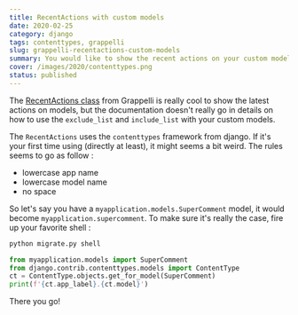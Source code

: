 ```yaml
---
title: RecentActions with custom models
date: 2020-02-25
category: django
tags: contenttypes, grappelli
slug: grappelli-recentactions-custom-models
summary: You would like to show the recent actions on your custom models, but the docs is not very clear how. Let's see how!
cover: /images/2020/contenttypes.png
status: published
---
```


The [RecentActions class](https://django-grappelli.readthedocs.io/en/latest/dashboard_api.html#the-recentactions-class) from Grappelli is really cool to show the latest actions on models, but the documentation doesn't really go in details on how to use the `exclude_list` and `include_list` with your custom models.

The `RecentActions` uses the `contenttypes` framework from django. If it's your first time using (directly at least), it might seems a bit weird. 
The rules seems to go as follow :
- lowercase app name
- lowercase model name
- no space

So let's say you have a `myapplication.models.SuperComment` model, it would become `myapplication.supercomment`. To make sure it's really the case, fire up your favorite shell :

```bash
python migrate.py shell
```

```python
from myapplication.models import SuperComment
from django.contrib.contenttypes.models import ContentType
ct = ContentType.objects.get_for_model(SuperComment)
print(f'{ct.app_label}.{ct.model}')
```

There you go!
